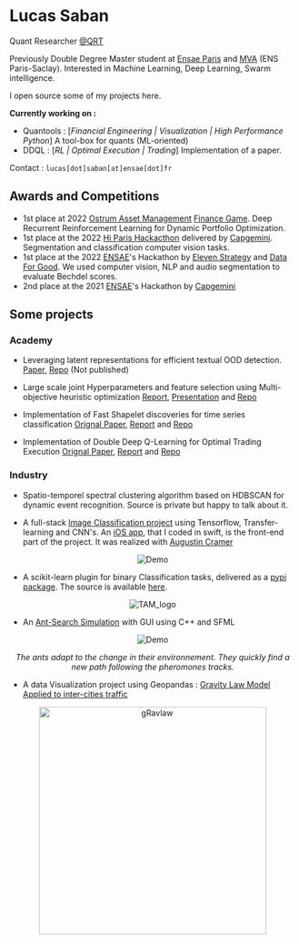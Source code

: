# Lucas Saban

Quant Researcher [@QRT](https://www.qube-rt.com/)

Previously Double Degree Master student at [Ensae Paris](https://www.ensae.fr/en/) and [MVA](https://www.master-mva.com/) (ENS Paris-Saclay). Interested in Machine Learning, Deep Learning, Swarm intelligence. 

I open source some of my projects here. 

**Currently working on :**
<!-- * CuttinEdge : [*Computer Vision | Spatio-Temporal clustering*] based start-up for hair saloon management. Improving STDBSCAN algorithm for our use case -->
* Quantools : [*Financial Engineering | Visualization | High Performance Python*] A tool-box for quants (ML-oriented)
* DDQL : [*RL | Optimal Execution | Trading*] Implementation of a paper.

Contact : ```lucas[dot]saban[at]ensae[dot]fr```

## Awards and Competitions 

* 1st place at 2022 [Ostrum Asset Management](https://www.ostrum.com) [Finance Game](https://www.linkedin.com/posts/ibrahima-kobar-cfa-8bb2761_esg-climat-ia-activity-6988031975915667456-YCUn?utm_source=share&utm_medium=member_desktop). Deep Recurrent Reinforcement Learning for Dynamic Portfolio Optimization.
* 1st place at the 2022 [Hi Paris Hackacthon](https://hackathon-hi-paris.fr/rewards/) delivered by [Capgemini](https://www.capgemini.com/). Segmentation and classification computer vision tasks. 
* 1st place at the 2022 [ENSAE](https://www.ensae.fr/en/)'s Hackathon by [Eleven Strategy](https://eleven-strategy.com/) and [Data For Good](https://dataforgood.fr/). We used computer vision, NLP and audio segmentation to evaluate Bechdel scores.
* 2nd place at the 2021 [ENSAE](https://www.ensae.fr/en/)'s Hackathon by [Capgemini](https://www.capgemini.com/)

## Some projects

### Academy

* Leveraging latent representations for efficient textual OOD detection.  [Paper](https://www.overleaf.com/read/tzmhvvjdqbqr), [Repo](https://github.com/g0bel1n/textual-ood-detection/tree/main) (Not published)

* Large scale joint Hyperparameters and feature selection using Multi-objective heuristic optimization [Report](https://www.overleaf.com/read/yfhcsvdrjgsg),  [Presentation](https://www.overleaf.com/read/rtyhhszcppbc) and [Repo](https://github.com/g0bel1n/swarmpy)

* Implementation of Fast Shapelet discoveries for time series classification [Orignal Paper](https://www.cs.ucr.edu/~eamonn/SDM_FastShapelets.pdf), [Report](https://github.com/g0bel1n/fast_shapelets/blob/main/docs/report.pdf) and [Repo](https://github.com/g0bel1n/fast_shapelets)

* Implementation of Double Deep Q-Learning for Optimal Trading Execution  [Orignal Paper](https://arxiv.org/abs/1812.06600),  [Report]() and [Repo](https://github.com/g0bel1n/DDQL-optimal-execution)

### Industry

* Spatio-temporel spectral clustering algorithm based on HDBSCAN for dynamic event recognition. Source is private but happy to talk about it.


* A full-stack [Image Classification project](https://github.com/iSab01/megazord-backend) using Tensorflow, Transfer-learning and CNN's. An [iOS app](https://github.com/iSab01/megazord_frontend), that I coded in swift, is the front-end part of the project. It was realized with [Augustin Cramer](https://github.com/AugustinCramer)

<div align="center"> 

![Demo](https://github.com/g0bel1n/megazord-backend/blob/main/ressources/demo_megazord.gif)
  
</div>

* A scikit-learn plugin for binary Classification tasks, delivered as a [pypi package](https://pypi.org/project/TinyAutoML/). The source is available [here](https://github.com/g0bel1n/TinyAutoML). 

 <div align="center"> 
  
  ![TAM_logo](https://user-images.githubusercontent.com/73651505/166305225-1a5c6060-7980-426d-8751-ffca4842f18f.png)  
  
 </div>
 
 <!--
In a few words, it builds **pipelines** that handles **preprocessing, feature selection, hyperparameter tuning** and applies **ensemble learning methods** on top of it. The source code uses duck-typing, inheritance, abstract classes and fits in the global scikit-learn framework.
 
 <div align="center"> 
  
  ![TinyAutoML (1)](https://user-images.githubusercontent.com/73651505/166305266-c171b3bd-cd7e-4164-b59e-16fcb4a2cf7e.png)
  
 </div>
-->

* An [Ant-Search Simulation](https://github.com/g0bel1n/Avengers_AntGame) with GUI using C++ and SFML

<div align=center>
  
![Demo](https://github.com/g0bel1n/Avengers_AntGame/blob/master/ressources/ant_gif.gif)
  
 *The ants adapt to the change in their environnement. They quickly find a new path following the pheromones tracks.*
  
</div>

* A data Visualization project using Geopandas : [Gravity Law Model Applied to inter-cities traffic](https://github.com/iSab01/gravlaw-model)

<div align=center>
<img src="https://github.com/iSab01/gravlaw-model/blob/master/ressources/GravLawModel_France.png" alt="gRavlaw" width="400"/>
</div>

<!-- * A [Trading Strategy prediction project](https://github.com/iSab01/deep-FinGAF) using data image encoding, Gramian Angular Field and Convolutionnal Neural Networks.

Real plot             |  Encoded image
:-------------------------:|:-------------------------:
![plot](https://github.com/iSab01/deep-FinGAF/blob/master/ressources/SwedishLeaf_example_plot_14.png)|![plot](https://github.com/iSab01/deep-FinGAF/blob/master/ressources/SwedishLeaf_example_encoded_14.png) 
  
 A [C++ Rubik's Cube solver using Simulated Annealing](https://github.com/g0bel1n/cKube) (WIP)

(* A [ML applied to trading strategy project](https://github.com/iSab01/ML_Trading_project), realized for as an academic project with Héléna Perrier 

*Slide 5*       | *Slide 8*
 :-------------------------:|:-------------------------:
 ![plot](https://github.com/iSab01/ML_Trading_project/blob/recherches/ressources/Capture%20d%E2%80%99e%CC%81cran%202021-07-12%20a%CC%80%2010.13.23.png)|![plot](https://github.com/iSab01/ML_Trading_project/blob/recherches/ressources/Capture%20d%E2%80%99e%CC%81cran%202021-07-12%20a%CC%80%2010.13.36.png)
)
-->
